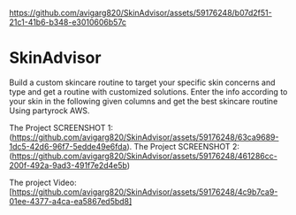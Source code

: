 
https://github.com/avigarg820/SkinAdvisor/assets/59176248/b07d2f51-21c1-41b6-b348-e3010606b57c
# SkinAdvisor
Build a custom skincare routine to target your specific skin concerns and type and get a routine with customized solutions. Enter the info according to your skin in the following given columns and get the best skincare routine Using partyrock AWS.


The Project SCREENSHOT 1: (https://github.com/avigarg820/SkinAdvisor/assets/59176248/63ca9689-1dc5-42d6-96f7-5edde49e6fda).
The Project SCREENSHOT 2: (https://github.com/avigarg820/SkinAdvisor/assets/59176248/461286cc-200f-492a-9ad3-491f7e2d4e5b)


The project Video: [https://github.com/avigarg820/SkinAdvisor/assets/59176248/4c9b7ca9-01ee-4377-a4ca-ea5867ed5bd8]



